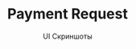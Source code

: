 ---
layout: embed
permalink: apps/bank/architectures/token-operation-payment-request/ui-screens
lang: ru
page_id: apps-bank-architectures-token-operation-payment-request-screens

title: Payment Request
subtitle: UI Скриншоты
backUrl: /ru/apps/bank/architectures/token-operation-payment-request

description: Screens
---